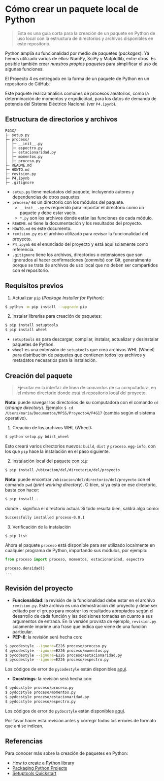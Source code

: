 # Cómo crear un paquete local de Python

> Esta es una guía corta para la creación de un paquete en Python de uso local con la estructura de directorios y archivos disponibles en este repositorio.

Python amplía su funcionalidad por medio de paquetes (*packages*). Ya hemos utilizado varios de ellos: NumPy, SciPy y Matplotlib, entre otros. Es posible también crear *nuestros propios paquetes* para simplificar el uso de algunas funciones.

El Proyecto 4 es entregado en la forma de un paquete de Python en un repositorio de GitHub.

Este paquete realiza análisis comunes de procesos aleatorios, como la determinación de momentos y ergodicidad, para los datos de demanda de potencia del Sistema Eléctrico Nacional (ver `P4.ipynb`).

## Estructura de directorios y archivos

```
P4GX/
├─ setup.py
├─ proceso/
│  ├─ __init__.py
│  ├─ espectro.py
│  ├─ estacionaridad.py
│  ├─ momentos.py
│  ├─ proceso.py
├─ README.md
├─ HOWTO.md
├─ revision.py
├─ P4.ipynb
├─ .gitignore
```

- `setup.py` tiene metadatos del paquete, incluyendo autores y dependencias de otros paquetes.
- `proceso/` es un directorio con los módulos del paquete.
    - `__init__.py` es requerido para importar el directorio como un paquete y debe estar vacío.
    - `*.py` son los archivos donde están las funciones de cada módulo.
- `README.md` tiene la documentación y los resultados del proyecto.
- `HOWTO.md` es este documento.
- `revision.py` es el archivo utilizado para revisar la funcionalidad del proyecto.
- `P4.ipynb` es el enunciado del proyecto y está aquí solamente como referencia.
- `.gitignore` tiene los archivos, directorios o extensiones que son ignorados al hacer confirmaciones (*commits*) con Git, generalmente porque se trata de archivos de uso local que no deben ser compartidos con el repositorio.

## Requisitos previos

1. Actualizar `pip` (*Package Installer for Python*):

```bash
$ python -m pip install --upgrade pip
```

2. Instalar librerías para creación de paquetes:

```bash
$ pip install setuptools
$ pip install wheel
```

- `setuptools` es para descargar, compilar, instalar, actualizar y desinstalar paquetes de Python.
- `wheel` es una extensión de `setuptools` que crea archivos WHL (Wheel) para distribución de paquetes que contienen todos los archivos y metadatos necesarios para la instalación.

## Creación del paquete

> Ejecutar en la interfaz de línea de comandos de su computadora, en el mismo directorio donde está el repositorio local del proyecto.

**Nota**: puede navegar los directorios de su computadora con el comando `cd` (*change directory*). Ejemplo: `$ cd /Users/maria/Documentos/MPSS/Proyecto4/P4G17` (cambia según el sistema operativo).

1. Creación de los archivos WHL (Wheel): 

```bash
$ python setup.py bdist_wheel
```

Esto creará varios directorios nuevos: `build`, `dist` y `proceso.egg-info`, con los que `pip` hace la instalación en el paso siguiente.

2. Instalación local del paquete con `pip`:

```bash
$ pip install /ubicacion/del/directorio/del/proyecto
```

**Nota**: puede encontrar `/ubicacion/del/directorio/del/proyecto` con el comando `pwd` (*print working directory*). O bien, si ya está en ese directorio, basta con hacer:

```bash
$ pip install .
```

donde `.` significa el directorio actual. Si todo resulta bien, saldrá algo como:

```bash
Successfully installed proceso-0.0.1
```

3. Verificación de la instalación

```bash
$ pip list
```

Ahora el paquete `proceso` está disponible para ser utilizado localmente en cualquier programa de Python, importando sus módulos, por ejemplo:

```python
from proceso import proceso, momentos, estacionaridad, espectro

proceso.densidad()
...
```

## Revisión del proyecto

- **Funcionalidad**: la revisión de la funcionalidad debe estar en el archivo `revision.py`. Este archivo es una demostración del proyecto y debe ser editado por el grupo para mostrar los resultados apropiados según el desarrollo de cada función y las decisiones tomadas en cuanto a sus argumentos de entrada. En la versión provista de ejemplo, `revision.py` solamente imprime una frase que indica que viene de una función particular. 
- **PEP-8**: la revisión será hecha con:
```bash
$ pycodestyle --ignore=E226 proceso/proceso.py
$ pycodestyle --ignore=E226 proceso/momentos.py
$ pycodestyle --ignore=E226 proceso/estacionaridad.py
$ pycodestyle --ignore=E226 proceso/espectro.py
```
Los códigos de error de `pycodestyle` están disponibles [aquí](https://pycodestyle.pycqa.org/en/latest/intro.html#error-codes).
- **Docstrings**: la revisión será hecha con:
```bash
$ pydocstyle proceso/proceso.py
$ pydocstyle proceso/momentos.py
$ pydocstyle proceso/estacionaridad.py
$ pydocstyle proceso/espectro.py
```
Los códigos de error de `pydocstyle` están disponibles [aquí](https://www.pydocstyle.org/en/stable/error_codes.html).

Por favor hacer esta revisión antes y corregir todos los errores de formato que ahí se indican.

## Referencias

Para conocer más sobre la creación de paquetes en Python:

- [How to create a Python library](https://medium.com/analytics-vidhya/how-to-create-a-python-library-7d5aea80cc3f)
- [Packaging Python Projects](https://packaging.python.org/en/latest/tutorials/packaging-projects/)
- [Setuptools Quickstart](https://setuptools.pypa.io/en/latest/userguide/quickstart.html)

